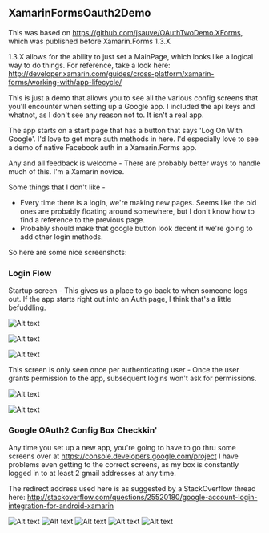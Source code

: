 ## XamarinFormsOauth2Demo

This was based on https://github.com/jsauve/OAuthTwoDemo.XForms, which was published before Xamarin.Forms 1.3.X

1.3.X allows for the ability to just set a MainPage, which looks like a logical way to do things.  For reference, take a look here: http://developer.xamarin.com/guides/cross-platform/xamarin-forms/working-with/app-lifecycle/

This is just a demo that allows you to see all the various config screens that you'll encounter when setting up a Google app.  I included the api keys and whatnot, as I don't see any reason not to.  It isn't a real app. 

The app starts on a start page that has a button that says 'Log On With Google'.  I'd love to get more auth methods in here.  I'd especially love to see a demo of native Facebook auth in a Xamarin.Forms app. 

Any and all feedback is welcome - There are probably better ways to handle much of this.  I'm a Xamarin novice.

Some things that I don't like - 
- Every time there is a login, we're making new pages.  Seems like the old ones are probably floating around somewhere, but I don't know how to find a reference to the previous page.
- Probably should make that google button look decent if we're going to add other login methods.

So here are some nice screenshots:

### Login Flow

Startup screen - This gives us a place to go back to when someone logs out.  If the app starts right out into an Auth page, I think that's a little befuddling.

![Alt text](/screenshots/StartPage.png?raw=true "StartPage")

![Alt text](/screenshots/Login_AndroidPlayer.png?raw=true "Login_AndroidPlayer")

![Alt text](/screenshots/Login_iOS.png?raw=true&width=100 "Login_iOS")

This screen is only seen once per authenticating user - Once the user grants permission to the app, subsequent logins won't ask for permissions.

![Alt text](/screenshots/Login_AppPermissions.png?raw=true "Login_AppPermissions")



![Alt text](/screenshots/ProfilePage.png?raw=true "ProfilePage")


### Google OAuth2 Config Box Checkkin'

Any time you set up a new app, you're going to have to go thru some screens over at https://console.developers.google.com/project  I have problems even getting to the correct screens, as my box is constantly logged in to at least 2 gmail addresses at any time.

The redirect address used here is as suggested by a StackOverflow thread here:
http://stackoverflow.com/questions/25520180/google-account-login-integration-for-android-xamarin


![Alt text](/screenshots/Google_CreateNewProject.png?raw=true "Google_CreateNewProject")
![Alt text](/screenshots/Google_ChooseWebApplication.png?raw=true "Google_ChooseWebApplication")
![Alt text](/screenshots/Google_SetRedirectAddress.png?raw=true "Google_SetRedirectAddress")
![Alt text](/screenshots/Google_EnableGooglePlusApi.png?raw=true "Google_EnableGooglePlusApi")
![Alt text](/screenshots/Google_OAuth2Parameters.png?raw=true "Google_OAuth2Parameters")
